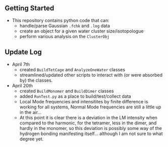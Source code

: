## Getting Started
* This repository contains python code that can:
  * handle/parse Gaussian `.fchk` and `.log` data
  * create an object for a given water cluster size/isotopologue
  * perform various analysis on the `ClusterObj`

## Update Log
* April 7th
  * created `BuildTetCage` and `AnalyzeOneWater` classes
  * streamlined/updated other scripts to interact with (or were absorbed by) the classes.
* April 20th
  * created `BuildMonomer` and `BuildDimer` classes
  * added `RunTest.py` as a place to build/test/collect data
  * Local Mode frequencies and intensitites by finite difference is working for all systems,
    Normal Mode frequencies are still a little up in the air...
  - At this point it is clear there is a deviation in the LM intensity when compared to the harmonic,
    for the tetramer, less in the dimer, and hardly in the monomer, so this deviation is possibly some
    way of the hydrogen bonding manifesting itself... although I am not sure to what degree yet.
